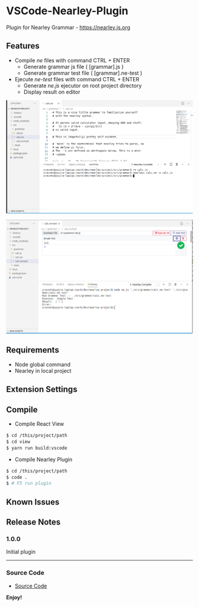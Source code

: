 # VSCode-Nearley-Plugin

Plugin for Nearley Grammar - https://nearley.js.org

## Features

- Compile *ne* files with command CTRL + ENTER
    - Generate grammar js file ( [grammar].js )
    - Generate grammar test file ( [grammar].ne-test )
- Ejecute *ne-test* files with command CTRL + ENTER
    - Generate *ne.js* ejecutor on root project directory
    - Display result on editor

![Compile ne File](./images/compile.png)

![Test ne-test File](./images/tester.png)


## Requirements

- Node global command
- Nearley in local project

## Extension Settings


## Compile

- Compile React View

```bash
$ cd /this/project/path
$ cd view
$ yarn run build:vscode
```
- Compile Nearley Plugin

```bash
$ cd /this/project/path
$ code .
$ # F5 run plugin
```

## Known Issues


## Release Notes


### 1.0.0

Initial plugin

-----------------------------------------------------------------------------------------------------------

### Source Code

* [Source Code](https://github.com/yracnet/vscode-nearley-plugin)

**Enjoy!**
